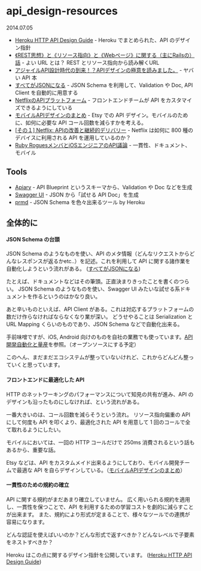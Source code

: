 api_design-resources
====================

2014.07.05

- [Heroku HTTP API Design Guide](https://github.com/interagent/http-api-design) - Heroku でまとめられた、API のデザイン指針
- [《REST思想》と《リソース指向》と《Webページ》に関する（主にRailsの）話](http://qiita.com/tkawa/items/9bd50e80cfe354062dfb) - よい URL とは？ REST とリソース指向から読み解くURL
- [アジャイルAPI設計時代の到来！？APIデザインの極意を読みました。](http://kozake.hatenablog.com/entry/2014/08/03/232443) - ヤバい API 本
- [すべてがJSONになる](http://r7kamura.hatenablog.com/entry/2014/06/10/023433) - JSON Schema を利用して、Validation や Doc, API Client を自動的に用意する
- [NetflixのAPIプラットフォーム](http://wazanova.jp/items/1114) - フロントエンドチームが API をカスタマイズできるようにしている
- [モバイルAPIデザインのまとめ](http://wazanova.jp/items/1283) - Etsy での API デザイン。モバイルのために、如何に必要な API コール回数を減らすかを考える。
- [\[その１\] Netflix: APIの改善と継続的デリバリー](http://wazanova.jp/items/678) - Netflix は如何に 800 種のデバイスに利用される API を運用しているのか？
- [Ruby RoguesメンバとiOSエンジニアのAPI議論](http://wazanova.jp/items/1211) - 一貫性、ドキュメント、モバイル

Tools
---

- [Apiary](http://apiary.io/) - API Blueprint というスキーマから、Validation や Doc などを生成
- [Swagger UI](https://github.com/wordnik/swagger-ui) - JSON から「試せる API Doc」を生成
- [prmd](https://github.com/interagent/prmd) - JSON Schema を色々出来るツール by Heroku

全体的に
---

#### JSON Schema の台頭

JSON Schema のようなものを使い、API のメタ情報（どんなリクエストからどんなレスポンスが返るかetc..）を記述。これを利用して API に関する諸作業を自動化しようという流れがある。 ([すべてがJSONになる](http://r7kamura.hatenablog.com/entry/2014/06/10/023433))

たとえば、ドキュメントなどはその筆頭。正直決まりきったことを書くのつらい。
JSON Schema のようなものを使い、Swagger UI みたいな試せる系ドキュメントを作るというのはかなり良い。

あと辛いものといえば、API Client がある。これは対応するプラットフォームの数だけ作らなければならなくなり業が深い。
どうせやることは Serialization と URL Mapping くらいのものであり、JSON Schema などで自動化出来る。

手前味噌ですが、iOS, Android 向けのものを自社の業務でも使っています。[API開発自動化と量産](https://speakerdeck.com/kaiinui/apikai-fa-zi-dong-hua-toliang-chan)を参照。（オープンソースにする予定）

このへん、まだまだエコシステムが整っていないけれど、これからどんどん整っていくと思っています。

#### フロントエンドに最適化した API

HTTP のネットワーキングのパフォーマンスについて知見の共有が進み、API のデザインも沿ったものにしなければ、という流れがある。

一番大きいのは、コール回数を減らそうという流れ。
リソース指向偏重の API にして何度も API を叩くより、最適化された API を用意して 1 回のコールで全て取れるようにしたい。

モバイルにおいては、一回の HTTP コールだけで 250ms 消費されるという話もあるから、重要な話。

Etsy などは、API をカスタムメイド出来るようにしており、モバイル開発チームで最適な API を自らデザインしている。（[モバイルAPIデザインのまとめ](http://wazanova.jp/items/1283)）

#### 一貫性のための規約の確立

API に関する規約がまだあまり確立していません。
広く用いられる規約を適用し、一貫性を保つことで、API を利用するための学習コストを劇的に減らすことが出来ます。
また、規約により形式が定まることで、様々なツールでの連携が容易になります。

どんな認証を使えばいいのか？どんな形式で返すべきか？どんなレベルで子要素をネストすべきか？

Heroku はこの点に関するデザイン指針を公開しています。 ([Heroku HTTP API Design Guide](https://github.com/interagent/http-api-design))
